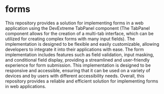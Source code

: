 # forms

This repository provides a solution for implementing forms in a web application using the DevExtreme TabPanel component (The TabPanel component allows for the creation of a multi-tab interface, which can be utilized for creating complex forms with many input fields). The implementation is designed to be flexible and easily customizable, allowing developers to integrate it into their applications with ease. The form implementation includes features such as field validation, input masking, and conditional field display, providing a streamlined and user-friendly experience for form submission. This implementation is designed to be responsive and accessible, ensuring that it can be used on a variety of devices and by users with different accessibility needs. Overall, this repository provides a reliable and efficient solution for implementing forms in web applications.
